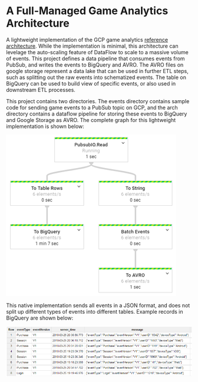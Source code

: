 # A Full-Managed Game Analytics Architecture

A lightweight implementation of the GCP game analytics [reference architecture](https://cloud.google.com/solutions/mobile/mobile-gaming-analysis-telemetry). While the implementation is minimal, this architecture can levelage the auto-scaling feature of DataFlow to scale to a massive volume of events. This project defines a data pipeline that consumes events from PubSub, and writes the events to BigQuery and AVRO. The AVRO files on google storage represent a data lake that can be used in further ETL steps, such as splitting out the raw events into schematized events. The table on BigQuery can be used to build view of specific events, or also used in downstream ETL processes. 

This project contains two directories. The events directory contains sample code for sending game events to a PubSub topic on GCP, and the arch directory contains a dataflow pipeline for storing these events to BigQuery and Google Storage as AVRO. The complete graph for this lightweight implementation is shown below:

![Architecture](/Arch.png "Analytics Architecture")

This native implementation sends all events in a JSON format, and does not split up different types of events into different tables. Example records in BigQuery are shown below:

![Example Events](/Events.png "Example Events")
